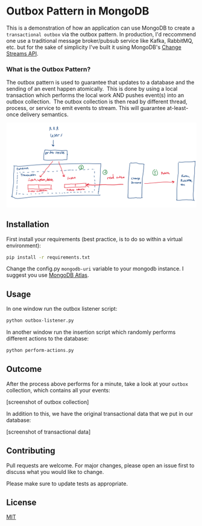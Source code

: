 # Outbox Pattern in MongoDB

This is a demonstration of how an application can use MongoDB to create a `transactional outbox` via the outbox pattern. In production, I'd reccommend one use a traditional message broker/pubsub service like Kafka, RabbitMQ, etc. but for the sake of simplicity I've built it using MongoDB's [Change Streams API](https://docs.mongodb.com/manual/changeStreams/).

### What is the Outbox Pattern?

The outbox pattern is used to guarantee that updates to a database and the sending of an event happen atomically.  This is done by using a local transaction which performs the local work AND pushes event(s) into an outbox collection.  The outbox collection is then read by different thread, process, or service to emit events to stream. This will guarantee at-least-once delivery semantics.

![diagram](assets/outbox-diagram.png)

## Installation

First install your requirements (best practice, is to do so within a virtual environment):

```bash
pip install -r requirements.txt
```

Change the config.py `mongodb-uri` variable to your mongodb instance. I suggest you use [MongoDB Atlas](https://www.mongodb.com/cloud/atlas).

## Usage


In one window run the outbox listener script:

```bash
python outbox-listener.py
```

In another window run the insertion script which randomly performs different actions to the database:

```bash
python perform-actions.py
```

## Outcome

After the process above performs for a minute, take a look at your `outbox` collection, which contains all your events:

[screenshot of outbox collection]

In addition to this, we have the original transactional data that we put in our database:

[screenshot of transactional data]


## Contributing
Pull requests are welcome. For major changes, please open an issue first to discuss what you would like to change.

Please make sure to update tests as appropriate.

## License
[MIT](https://choosealicense.com/licenses/mit/)

